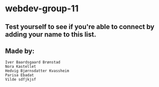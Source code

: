 # webdev-group-11

## Test yourself to see if you're able to connect by adding your name to this list.
## Made by:

    Iver Baardsgaard Brønstad
    Nora Kastellet
    Hedvig Bjørnsdatter Kvassheim
    Parisa Ebadat
    Vilde sdfjkjsf
